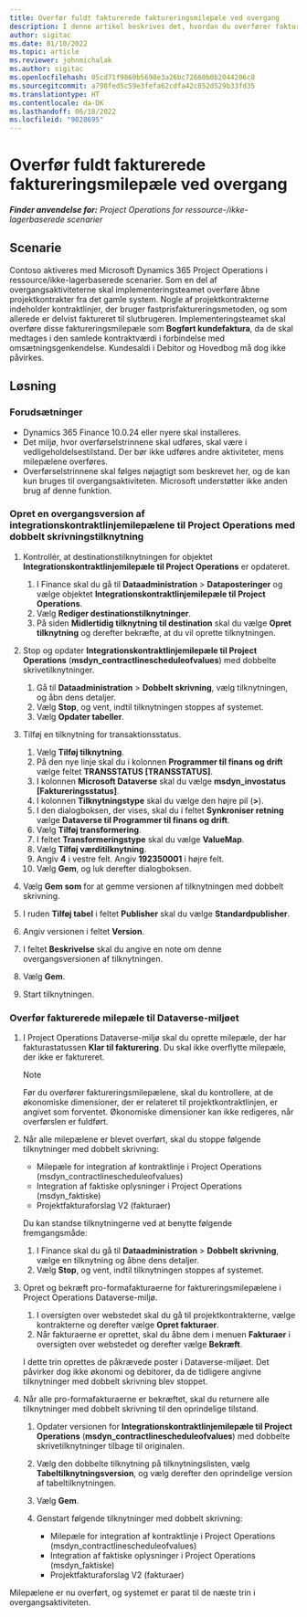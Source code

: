 ```yaml
---
title: Overfør fuldt fakturerede faktureringsmilepæle ved overgang
description: I denne artikel beskrives det, hvordan du overfører faktureringsmilepæle for fast pris, som er faktureret til kunden på åbne projektkontrakter inden startdatoen.
author: sigitac
ms.date: 01/10/2022
ms.topic: article
ms.reviewer: johnmichalak
ms.author: sigitac
ms.openlocfilehash: 05cd71f9860b5698e3a26bc72660b0b2044206c8
ms.sourcegitcommit: a798fed5c59e3fefa62cdfa42c852d529b33fd35
ms.translationtype: HT
ms.contentlocale: da-DK
ms.lasthandoff: 06/18/2022
ms.locfileid: "9028695"
---
```

# <a name="migrate-fully-invoiced-billing-milestones-at-cutover"></a>Overfør fuldt fakturerede faktureringsmilepæle ved overgang

_**Finder anvendelse for:** Project Operations for ressource-/ikke-lagerbaserede scenarier_

## <a name="scenario"></a>Scenarie

Contoso aktiveres med Microsoft Dynamics 365 Project Operations i ressource/ikke-lagerbaserede scenarier. Som en del af overgangsaktiviteterne skal implementeringsteamet overføre åbne projektkontrakter fra det gamle system. Nogle af projektkontrakterne indeholder kontraktlinjer, der bruger fastprisfaktureringsmetoden, og som allerede er delvist faktureret til slutbrugeren. Implementeringsteamet skal overføre disse faktureringsmilepæle som **Bogført kundefaktura**, da de skal medtages i den samlede kontraktværdi i forbindelse med omsætningsgenkendelse. Kundesaldi i Debitor og Hovedbog må dog ikke påvirkes.

## <a name="solution"></a>Løsning

### <a name="prerequisites"></a>Forudsætninger

- Dynamics 365 Finance 10.0.24 eller nyere skal installeres.
- Det miljø, hvor overførselstrinnene skal udføres, skal være i vedligeholdelsestilstand. Der bør ikke udføres andre aktiviteter, mens milepælene overføres.
- Overførselstrinnene skal følges nøjagtigt som beskrevet her, og de kan kun bruges til overgangsaktiviteten. Microsoft understøtter ikke anden brug af denne funktion.

### <a name="create-a-cutover-version-of-the-project-operations-integration-contract-line-milestones-dual-write-map"></a>Opret en overgangsversion af integrationskontraktlinjemilepælene til Project Operations med dobbelt skrivningstilknytning 

1. Kontrollér, at destinationstilknytningen for objektet **Integrationskontraktlinjemilepæle til Project Operations** er opdateret. 

    1. I Finance skal du gå til **Dataadministration** \> **Dataposteringer** og vælge objektet **Integrationskontraktlinjemilepæle til Project Operations**. 
    2. Vælg **Rediger destinationstilknytninger**. 
    3. På siden **Midlertidig tilknytning til destination** skal du vælge **Opret tilknytning** og derefter bekræfte, at du vil oprette tilknytningen.

2. Stop og opdater **Integrationskontraktlinjemilepæle til Project Operations** (**msdyn\_contractlinescheduleofvalues**) med dobbelte skrivetilknytninger. 

    1. Gå til **Dataadministration** \> **Dobbelt skrivning**, vælg tilknytningen, og åbn dens detaljer. 
    2. Vælg **Stop**, og vent, indtil tilknytningen stoppes af systemet. 
    3. Vælg **Opdater tabeller**.

3. Tilføj en tilknytning for transaktionsstatus.

    1. Vælg **Tilføj tilknytning**.
    2. På den nye linje skal du i kolonnen **Programmer til finans og drift** vælge feltet **TRANSSTATUS \[TRANSSTATUS\]**.
    3. I kolonnen **Microsoft Dataverse** skal du vælge **msdyn\_invostatus \[Faktureringsstatus\]**.
    4. I kolonnen **Tilknytningstype** skal du vælge den højre pil (**\>**).
    5. I den dialogboksen, der vises, skal du i feltet **Synkroniser retning** vælge **Dataverse til Programmer til finans og drift**.
    6. Vælg **Tilføj transformering**.
    7. I feltet **Transformeringstype** skal du vælge **ValueMap**.
    8. Vælg **Tilføj værditilknytning**.
    9. Angiv **4** i vestre felt. Angiv **192350001** i højre felt. 
    10. Vælg **Gem**, og luk derefter dialogboksen.

4. Vælg **Gem som** for at gemme versionen af tilknytningen med dobbelt skrivning. 
5. I ruden **Tilføj tabel** i feltet **Publisher** skal du vælge **Standardpublisher**.
6. Angiv versionen i feltet **Version**.
7. I feltet **Beskrivelse** skal du angive en note om denne overgangsversionen af tilknytningen. 
8. Vælg **Gem**.
9. Start tilknytningen.

### <a name="migrate-invoiced-milestones-to-the-dataverse-environment"></a>Overfør fakturerede milepæle til Dataverse-miljøet

1. I Project Operations Dataverse-miljø skal du oprette milepæle, der har fakturastatussen **Klar til fakturering**. Du skal ikke overflytte milepæle, der ikke er faktureret.

    > [!NOTE]
    > Før du overfører faktureringsmilepælene, skal du kontrollere, at de økonomiske dimensioner, der er relateret til projektkontraktlinjen, er angivet som forventet. Økonomiske dimensioner kan ikke redigeres, når overførslen er fuldført.

2. Når alle milepælene er blevet overført, skal du stoppe følgende tilknytninger med dobbelt skrivning:

    - Milepæle for integration af kontraktlinje i Project Operations (msdyn\_contractlinescheduleofvalues)
    - Integration af faktiske oplysninger i Project Operations (msdyn\_faktiske)
    - Projektfakturaforslag V2 (fakturaer)

    Du kan standse tilknytningerne ved at benytte følgende fremgangsmåde:

    1. I Finance skal du gå til **Dataadministration** \> **Dobbelt skrivning**, vælge en tilknytning og åbne dens detaljer.
    2. Vælg **Stop**, og vent, indtil tilknytningen stoppes af systemet.

3. Opret og bekræft pro-formafakturaerne for faktureringsmilepælene i Project Operations Dataverse-miljø. 

    1. I oversigten over webstedet skal du gå til projektkontrakterne, vælge kontrakterne og derefter vælge **Opret fakturaer**.
    2. Når fakturaerne er oprettet, skal du åbne dem i menuen **Fakturaer** i oversigten over webstedet og derefter vælge **Bekræft**.

    I dette trin oprettes de påkrævede poster i Dataverse-miljøet. Det påvirker dog ikke økonomi og debitorer, da de tidligere angivne tilknytninger med dobbelt skrivning blev stoppet.

4. Når alle pro-formafakturaerne er bekræftet, skal du returnere alle tilknytninger med dobbelt skrivning til den oprindelige tilstand.

    1. Opdater versionen for **Integrationskontraktlinjemilepæle til Project Operations** (**msdyn\_contractlinescheduleofvalues**) med dobbelte skrivetilknytninger tilbage til originalen. 
    2. Vælg den dobbelte tilknytning på tilknytningslisten, vælg **Tabeltilknytningsversion**, og vælg derefter den oprindelige version af tabeltilknytningen.
    3. Vælg **Gem**.
    4. Genstart følgende tilknytninger med dobbelt skrivning:

        - Milepæle for integration af kontraktlinje i Project Operations (msdyn\_contractlinescheduleofvalues)
        - Integration af faktiske oplysninger i Project Operations (msdyn\_faktiske)
        - Projektfakturaforslag V2 (fakturaer)

Milepælene er nu overført, og systemet er parat til de næste trin i overgangsaktiviteten.
